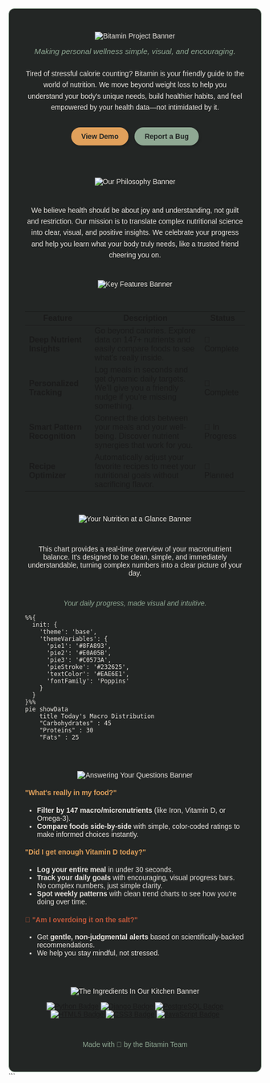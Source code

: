 
<div style="background-color: #232625; padding: 32px; border-radius: 12px; font-family: 'Poppins', 'Nunito', sans-serif; color: #EAE6E1; border: 1px solid #8FA893;">

<p align="center">
  <img src="https://placehold.co/1200x250/8FA893/232625?text=BITAMIN&font=poppins" alt="Bitamin Project Banner">
</p>

<p align="center" style="color: #8FA893; font-style: italic; font-size: 1.1em; margin-top: 4px;">
  Making personal wellness simple, visual, and encouraging.
</p>

<p align="center" style="max-width: 650px; margin: 24px auto; line-height: 1.6;">
  Tired of stressful calorie counting? Bitamin is your friendly guide to the world of nutrition. We move beyond weight loss to help you understand your body's unique needs, build healthier habits, and feel empowered by your health data—not intimidated by it.
</p>

<p align="center">
  <!-- 
    ACTION REQUIRED: 
    Replace 'YOUR_USERNAME' and 'YOUR_REPONAME' in the href links below.
  -->
  <a href="#-your-nutrition-at-a-glance" style="text-decoration: none;">
    <span style="background-color: #E0A05B; color: #232625; padding: 10px 20px; border-radius: 50px; font-weight: bold; margin: 4px; display: inline-block; box-shadow: 2px 2px 5px rgba(0,0,0,0.2);">View Demo</span>
  </a>
  <a href="https://github.com/YOUR_USERNAME/YOUR_REPONAME/issues" style="text-decoration: none;">
    <span style="background-color: #8FA893; color: #232625; padding: 10px 20px; border-radius: 50px; font-weight: bold; margin: 4px; display: inline-block; box-shadow: 2px 2px 5px rgba(0,0,0,0.2);">Report a Bug</span>
  </a>
</p>

<br>

<br>

<p align="center">
  <img src="https://placehold.co/800x75/8FA893/EAE6E1?text=Our+Philosophy&font=poppins" alt="Our Philosophy Banner">
</p>

<br>

<p align="center" style="max-width: 700px; margin: 8px auto; line-height: 1.6;">
  We believe health should be about joy and understanding, not guilt and restriction. Our mission is to translate complex nutritional science into clear, visual, and positive insights. We celebrate your progress and help you learn what your body truly needs, like a trusted friend cheering you on.
</p>

<br>

<p align="center">
  <img src="https://placehold.co/800x75/8FA893/EAE6E1?text=Key+Features&font=poppins" alt="Key Features Banner">
</p>

<br>

| Feature                 | Description                                                                                             | Status      |
| ----------------------- | ------------------------------------------------------------------------------------------------------- | ----------- |
| **Deep Nutrient Insights** | Go beyond calories. Explore data on 147+ nutrients and easily compare foods to see what's really inside. | 🍏 Complete |
| **Personalized Tracking**  | Log meals in seconds and get dynamic daily targets. We'll give you a friendly nudge if you're missing something. | 🍏 Complete |
| **Smart Pattern Recognition** | Connect the dots between your meals and your well-being. Discover nutrient synergies that work for you. | 🍎 In Progress |
| **Recipe Optimizer**      | Automatically adjust your favorite recipes to meet your nutritional goals without sacrificing flavor.      | 🍎 Planned   |

<br>

<p align="center">
  <img src="https://placehold.co/800x75/8FA893/EAE6E1?text=Your+Nutrition+at+a+Glance&font=poppins" alt="Your Nutrition at a Glance Banner">
</p>

<br>

<p align="center">This chart provides a real-time overview of your macronutrient balance. It's designed to be clean, simple, and immediately understandable, turning complex numbers into a clear picture of your day.</p>


<br>

<p align="center" style="color: #8FA893; font-style: italic;">
  Your daily progress, made visual and intuitive.
</p>

```mermaid
%%{
  init: {
    'theme': 'base',
    'themeVariables': {
      'pie1': '#8FA893',
      'pie2': '#E0A05B',
      'pie3': '#C0573A',
      'pieStroke': '#232625',
      'textColor': '#EAE6E1',
      'fontFamily': 'Poppins'
    }
  }
}%%
pie showData
    title Today's Macro Distribution
    "Carbohydrates" : 45
    "Proteins" : 30
    "Fats" : 25
```

<br>
<br>

<p align="center">
  <img src="https://placehold.co/800x75/8FA893/EAE6E1?text=Answering+Your+Questions&font=poppins" alt="Answering Your Questions Banner">
</p>

#### <span style="color:#E0A05B;">"What's really in my food?"</span>
- **Filter by 147 macro/micronutrients** (like Iron, Vitamin D, or Omega-3).
- **Compare foods side-by-side** with simple, color-coded ratings to make informed choices instantly.

#### <span style="color:#E0A05B;">"Did I get enough Vitamin D today?"</span>
- **Log your entire meal** in under 30 seconds.
- **Track your daily goals** with encouraging, visual progress bars. No complex numbers, just simple clarity.
- **Spot weekly patterns** with clean trend charts to see how you're doing over time.

#### <span style="color:#C0573A;">🍎 "Am I overdoing it on the salt?"</span>
- Get **gentle, non-judgmental alerts** based on scientifically-backed recommendations.
- We help you stay mindful, not stressed.

<br>

<br>

<p align="center">
  <img src="https://placehold.co/800x75/8FA893/EAE6E1?text=The+Ingredients+In+Our+Kitchen&font=poppins" alt="The Ingredients In Our Kitchen Banner">
</p>

<p align="center">
  <a href="https://www.python.org/"><img src="https://img.shields.io/badge/Python-8FA893?style=for-the-badge&logo=python&logoColor=232625" alt="Python Badge"></a>
  <a href="https://www.djangoproject.com/"><img src="https://img.shields.io/badge/Django-8FA893?style=for-the-badge&logo=django&logoColor=232625" alt="Django Badge"></a>
  <a href="https://www.postgresql.org/"><img src="https://img.shields.io/badge/PostgreSQL-8FA893?style=for-the-badge&logo=postgresql&logoColor=232625" alt="PostgreSQL Badge"></a>
  <a href="https://developer.mozilla.org/en-US/docs/Web/HTML"><img src="https://img.shields.io/badge/HTML5-8FA893?style=for-the-badge&logo=html5&logoColor=232625" alt="HTML5 Badge"></a>
  <a href="https://developer.mozilla.org/en-US/docs/Web/CSS"><img src="https://img.shields.io/badge/CSS3-8FA893?style=for-the-badge&logo=css3&logoColor=232625" alt="CSS3 Badge"></a>
  <a href="https://developer.mozilla.org/en-US/docs/Web/JavaScript"><img src="https://img.shields.io/badge/JavaScript-8FA893?style=for-the-badge&logo=javascript&logoColor=232625" alt="JavaScript Badge"></a>
</p>

<br>

<p align="center" style="color: #8FA893;">
  Made with 🍏 by the Bitamin Team
</p>

</div>
```

